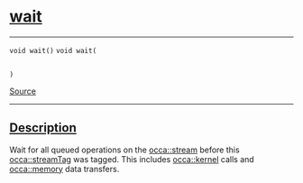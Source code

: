 
<h1 id="wait">
 <a href="#/api/streamTag/wait" class="anchor">
   <span>wait</span>
  </a>
</h1>

<div class="signature">

<hr>

  <div class="definition-container">
    <div class="definition">
      <code class="desktop-only"><span class="token keyword">void</span> wait()</code>
      <code class="mobile-only"><span class="token keyword">void</span> wait(
    
)</code>
      <div class="flex-spacing"></div>
      <a href="https://github.com/libocca/occa/blob/06c83625/include/occa/core/streamTag.hpp#L87" target="_blank">Source</a>
    </div>
    
  </div>

  <hr>
</div>


<h2 id="description">
 <a href="#/api/streamTag/wait?id=description" class="anchor">
   <span>Description</span>
  </a>
</h2>

Wait for all queued operations on the [occa::stream](/api/stream/) before this [occa::streamTag](/api/streamTag/) was tagged.
This includes [occa::kernel](/api/kernel/) calls and [occa::memory](/api/memory/) data transfers.

